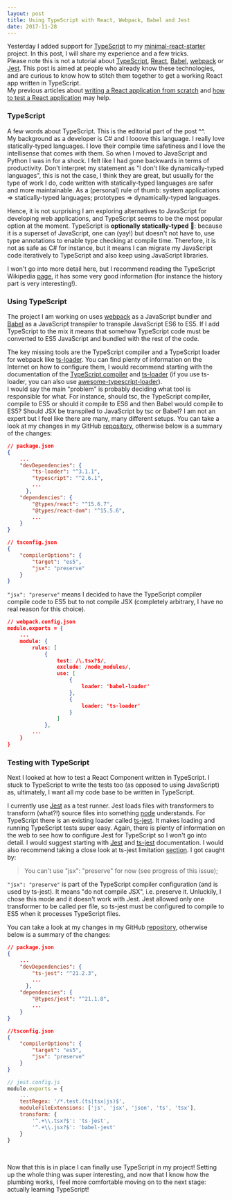 ```yaml
---
layout: post
title: Using TypeScript with React, Webpack, Babel and Jest
date: 2017-11-28
---
```


Yesterday I added support for [TypeScript](https://www.typescriptlang.org/) to my [minimal-react-starter](https://github.com/caroleolivier/minimal-react-starter/releases/tag/v6.0.0) project. In this post, I will share my experience and a few tricks.
<br/>
Please note this is not a tutorial about [TypeScript](https://www.typescriptlang.org/), [React](https://reactjs.org/), [Babel](https://babeljs.io), [webpack](webpack.js.org) or [Jest](https://facebook.github.io/jest/). This post is aimed at people who already know these technologies, and are curious to know how to stitch them together to get a working React app written in TypeScript.
<br/> My previous articles about [writing a React application from scratch](https://caroleolivier.github.io/blog/2017/09/22/creating-a-react-app-from-scratch) and [how to test a React application](https://caroleolivier.github.io/blog/2017/09/26/testing-a-react-app) may help.

### TypeScript

A few words about TypeScript. This is the editorial part of the post ^^.
<br/>
My background as a developer is C# and I looove this language. I really love statically-typed languages. I love their compile time safetiness and I love the intellisense that comes with them. So when I moved to JavaScript and Python I was in for a shock. I felt like I had gone backwards in terms of productivity. Don't interpret my statement as "I don't like dynamically-typed languages", this is not the case, I think they are great, but usually for the type of work I do, code written with statically-typed languages are safer and more maintainable. As a (personal) rule of thumb: system applications => statically-typed languages; prototypes => dynamically-typed languages.

Hence, it is not surprising I am exploring alternatives to JavaScript for developing web applications, and TypeScript seems to be the most popular option at the moment. TypeScript is **optionally statically-typed** 🤔: because it is a superset of JavaScript, one can (yay!) but doesn't not have to, use type annotations to enable type checking at compile time. Therefore, it is not as safe as C# for instance, but it means I can migrate my JavaScript code iteratively to TypeScript and also keep using JavaScript libraries.

I won't go into more detail here, but I recommend reading the TypeScript Wikipedia [page](https://en.wikipedia.org/wiki/TypeScript), it has some very good information (for instance the history part is very interesting!).


### Using TypeScript

The project I am working on uses [webpack](https://webpack.js.org/) as a JavaScript bundler and [Babel](https://babeljs.io) as a JavaScript transpiler to transpile JavaScript ES6 to ES5. If I add TypeScript to the mix it means that somehow TypeScript code must be converted to ES5 JavaScript and bundled with the rest of the code.

The key missing tools are the TypeScript compiler and a TypeScript loader for webpack like [ts-loader](https://github.com/TypeStrong/ts-loader). You can find plenty of information on the Internet on how to configure them, I would recommend starting with the documentation of the [TypeScript compiler](https://www.typescriptlang.org/docs/handbook/compiler-options.html) and [ts-loader](https://github.com/TypeStrong/ts-loader) (if you use ts-loader, you can also use [awesome-typescript-loader](https://github.com/s-panferov/awesome-typescript-loader)).
<br/>
I would say the main "problem" is probably deciding what tool is responsible for what. For instance, should tsc, the TypeScript compiler, compile to ES5 or should it compile to ES6 and then Babel would compile to ES5? Should JSX be transpiled to JavaScript by tsc or Babel? I am not an expert but I feel like there are many, many different setups. You can take a look at my changes in my GitHub [repository](https://github.com/caroleolivier/minimal-react-starter/commit/6da9bc00adc8576b0826e812148fb5bdc21ecda5), otherwise below is a summary of the changes:

```json
// package.json
{
    ...
    "devDependencies": {
        "ts-loader": "^3.1.1",
        "typescript": "^2.6.1",
        ...
      },
    "dependencies": {
        "@types/react": "^15.6.7",
        "@types/react-dom": "^15.5.6",
        ...
    }
}
```
```json
// tsconfig.json
{
    "compilerOptions": {
        "target": "es5",
        "jsx": "preserve"
    }
}
```

```"jsx": "preserve"``` means I decided to have the TypeScript compiler compile code to ES5 but to not compile JSX (completely arbitrary, I have no real reason for this choice). 

```json
// webpack.config.json
module.exports = {
    ...
    module: {
        rules: [
            {
                test: /\.tsx?$/,
                exclude: /node_modules/,
                use: [
                    {
                        loader: 'babel-loader'
                    },
                    {
                        loader: 'ts-loader'
                    }
                ]
            },
        ...
    }
}
```





### Testing with TypeScript

Next I looked at how to test a React Component written in TypeScript. I stuck to TypeScript to write the tests too (as opposed to using JavaScript) as, ultimately, I want all my code base to be written in TypeScript.

I currently use [Jest](https://facebook.github.io/jest/) as a test runner. Jest loads files with transformers to transform (what?!) source files into something [node](https://nodejs.org/en/) understands. For TypeScript there is an existing loader called [ts-jest](https://github.com/kulshekhar/ts-jest). It makes loading and running TypeScript tests super easy. Again, there is plenty of information on the web to see how to configure Jest for TypeScript so I won't go into detail. I would suggest starting with [Jest](http://facebook.github.io/jest/docs/en/configuration.html#content) and [ts-jest](https://github.com/kulshekhar/ts-jest) documentation. I would also recommend taking a close look at ts-jest limitation [section](https://www.npmjs.com/package/ts-jest#known-limitations-for-ts-compiler-options). I got caught by:
> You can't use "jsx": "preserve" for now (see progress of this issue);

```"jsx": "preserve"``` is part of the TypeScript compiler configuration (and is used by ts-jest). It means "do not compile JSX", i.e. preserve it. Unluckily, I chose this mode and it doesn't work with Jest. Jest allowed only one transformer to be called per file, so ts-jest must be configured to compile to ES5 when it processes TypeScript files.

You can take a look at my changes in my GitHub [repository](https://github.com/caroleolivier/minimal-react-starter/commit/f04477c0783e7216f661f53b20c9a40b1f259a00), otherwise below is a summary of the changes:
```json
// package.json
{
    ...
    "devDependencies": {
        "ts-jest": "^21.2.3",
        ...
      },
    "dependencies": {
        "@types/jest": "^21.1.8",
        ...
    }
}
```
```json
//tsconfig.json
{
    "compilerOptions": {
        "target": "es5",
        "jsx": "preserve"
    }
}
```
``` javascript
// jest.config.js
module.exports = {
    ...
    testRegex: '/*.test.(ts|tsx|js)$',
    moduleFileExtensions: ['js', 'jsx', 'json', 'ts', 'tsx'],
    transform: {
        '^.+\\.tsx?$': 'ts-jest',
        '^.+\\.jsx?$': 'babel-jest'
    }
}
```

<br/>

Now that this is in place I can finally use TypeScript in my project! Setting up the whole thing was super interesting, and now that I know how the plumbing works, I feel more comfortable moving on to the next stage: actually learning TypeScript!